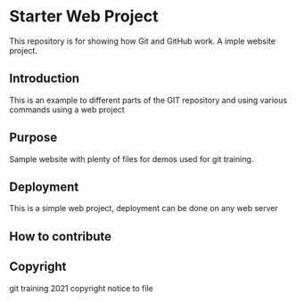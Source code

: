 # Starter Web Project

This repository is for showing how Git and GitHub work.  A imple website project.

## Introduction
This is an example to different parts of the GIT repository and using various commands using a web project

## Purpose

Sample website with plenty of files for demos used for git training.

## Deployment
This is a simple web project, deployment can be done on any web server

## How to contribute

## Copyright
git training 2021 copyright notice to file

